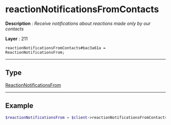 # reactionNotificationsFromContacts

**Description** : *Receive notifications about reactions made only by our contacts*

**Layer** : 211

```tl
reactionNotificationsFromContacts#bac3a61a = ReactionNotificationsFrom;
```

---

## Type

[ReactionNotificationsFrom](type/ReactionNotificationsFrom)

---

## Example

```php
$reactionNotificationsFrom = $client->reactionNotificationsFromContacts();
```